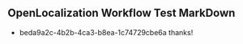 ## OpenLocalization Workflow Test MarkDown
* beda9a2c-4b2b-4ca3-b8ea-1c74729cbe6a 
thanks!<!--HONumber=Mar16_HO2-->
